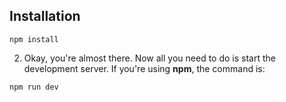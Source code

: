 ## Installation

```
npm install
```

2. Okay, you're almost there. Now all you need to do is start the development server. If you're using **npm**, the command is:

```
npm run dev
```
